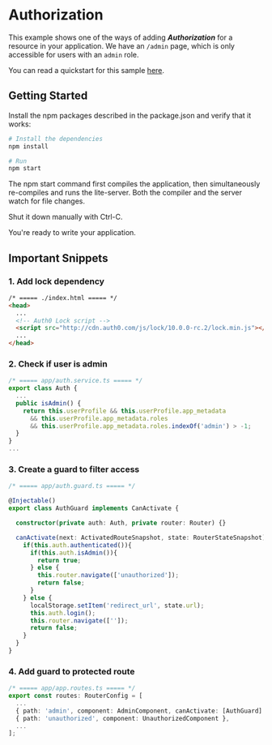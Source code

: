# Authorization

This example shows one of the ways of adding ***Authorization*** for a resource in your application. We have an `/admin` page, which is only accessible for users with an `admin` role.

You can read a quickstart for this sample [here](https://auth0.com/docs/quickstart/spa/angular2/07-authorization). 

## Getting Started

Install the npm packages described in the package.json and verify that it works:

```bash
# Install the dependencies
npm install

# Run
npm start
```

The npm start command first compiles the application, then simultaneously re-compiles and runs the lite-server. Both the compiler and the server watch for file changes.

Shut it down manually with Ctrl-C.

You're ready to write your application.

## Important Snippets

### 1. Add lock dependency

```html
/* ===== ./index.html ===== */
<head>
  ...
  <!-- Auth0 Lock script -->
  <script src="http://cdn.auth0.com/js/lock/10.0.0-rc.2/lock.min.js"></script>
  ...
</head>
```

### 2. Check if user is admin

```typescript
/* ===== app/auth.service.ts ===== */
export class Auth {
  ...
  public isAdmin() {
    return this.userProfile && this.userProfile.app_metadata
      && this.userProfile.app_metadata.roles
      && this.userProfile.app_metadata.roles.indexOf('admin') > -1;
  }
}
...
```

### 3. Create a guard to filter access

```typescript
/* ===== app/auth.guard.ts ===== */

@Injectable()
export class AuthGuard implements CanActivate {

  constructor(private auth: Auth, private router: Router) {}

  canActivate(next: ActivatedRouteSnapshot, state: RouterStateSnapshot) {
    if(this.auth.authenticated()){
      if(this.auth.isAdmin()){
        return true;
      } else {
        this.router.navigate(['unauthorized']);
        return false;
      }
    } else {
      localStorage.setItem('redirect_url', state.url);
      this.auth.login();
      this.router.navigate(['']);
      return false;
    }
  }
}
```

### 4. Add guard to protected route

```typescript
/* ===== app/app.routes.ts ===== */
export const routes: RouterConfig = [
  ...
  { path: 'admin', component: AdminComponent, canActivate: [AuthGuard] },
  { path: 'unauthorized', component: UnauthorizedComponent },
  ...
];
```